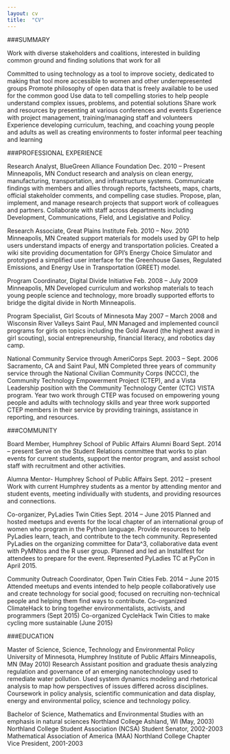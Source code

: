 ```yaml
---
layout: cv
title:  "CV"
---
```


###SUMMARY

Work with diverse stakeholders and coalitions, interested in building common ground and finding solutions that work for all

Committed to using technology as a tool to improve society, dedicated to making that tool more accessible to women and other underrepresented groups
Promote philosophy of open data that is freely available to be used for the common good
Use data to tell compelling stories to help people understand complex issues, problems, and potential solutions
Share work and resources by presenting at various conferences and events
Experience with project management, training/managing staff and volunteers
Experience developing curriculum, teaching, and coaching young people and adults as well as creating environments to foster informal peer teaching and learning

###PROFESSIONAL EXPERIENCE

Research Analyst, BlueGreen Alliance Foundation    Dec. 2010 – Present
Minneapolis, MN
Conduct research and analysis on clean energy, manufacturing, transportation, and infrastructure systems. Communicate findings with members and allies through reports, factsheets, maps, charts, official stakeholder comments, and compelling case studies. Propose, plan, implement, and manage research projects that support work of colleagues and partners. Collaborate with staff across departments including Development, Communications, Field, and Legislative and Policy.

Research Associate, Great Plains Institute    Feb. 2010 – Nov. 2010
Minneapolis, MN
Created support materials for models used by GPI to help users understand impacts of energy and transportation policies. Created a wiki site providing documentation for GPI’s Energy Choice Simulator and prototyped a simplified user interface for the Greenhouse Gases, Regulated Emissions, and Energy Use in Transportation (GREET) model.

Program Coordinator, Digital Divide Initiative    Feb. 2008 – July 2009
Minneapolis, MN
Developed curriculum and workshop materials to teach young people science and technology, more broadly supported efforts to bridge the digital divide in North Minneapolis.

Program Specialist, Girl Scouts of Minnesota     May 2007 – March 2008
and Wisconsin River Valleys
Saint Paul, MN
Managed and implemented council programs for girls on topics including the Gold Award (the highest award in girl scouting), social entrepreneurship, financial literacy, and robotics day camp.

National Community Service through AmeriCorps    Sept. 2003 – Sept. 2006
Sacramento, CA and Saint Paul, MN
Completed three years of community service through the National Civilian Community Corps (NCCC), the Community Technology Empowerment Project (CTEP), and a Vista Leadership position with the Community Technology Center (CTC) VISTA program. Year two work through CTEP was focused on empowering young people and adults with technology skills and year three work supported CTEP members in their service by providing trainings, assistance in reporting, and resources.

###COMMUNITY

Board Member, Humphrey School of Public Affairs Alumni Board     Sept. 2014 – present
Serve on the Student Relations committee that works to plan events for current students, support the mentor program, and assist school staff with recruitment and other activities.

Alumna Mentor- Humphrey School of Public Affairs     Sept. 2012 – present
Work with current Humphrey students as a mentor by attending mentor and student events, meeting individually with students, and providing resources and connections.

Co-organizer, PyLadies Twin Cities    Sept. 2014 – June 2015
Planned and hosted meetups and events for the local chapter of an international group of women who program in the Python language. Provide resources to help PyLadies learn, teach, and contribute to the tech community. 
Represented PyLadies on the organizing committee for Data^3, collaborative data event with PyMNtos and the R user group. Planned and led an Installfest for attendees to prepare for the event.
Represented PyLadies TC at PyCon in April 2015.

Community Outreach Coordinator, Open Twin Cities    Feb. 2014 – June 2015
Attended meetups and events intended to help people collaboratively use and create technology for social good; focused on recruiting non-technical people and helping them find ways to contribute.
Co-organized ClimateHack to bring together environmentalists, activists, and programmers (Sept 2015)
Co-organized CycleHack Twin Cities to make cycling more sustainable (June 2015) 

###EDUCATION

Master of Science, Science, Technology and Environmental Policy
University of Minnesota, Humphrey Institute of Public Affairs
Minneapolis, MN (May 2010)
Research Assistant position and graduate thesis analyzing regulation and governance of an emerging nanotechnology used to remediate water pollution. Used system dynamics modeling and rhetorical analysis to map how perspectives of issues differed across disciplines.
Coursework in policy analysis, scientific communication and data display, energy and environmental policy, science and technology policy.

Bachelor of Science, Mathematics and Environmental Studies with an emphasis in natural sciences
Northland College
Ashland, WI (May, 2003)
Northland College Student Association (NCSA) Student Senator, 2002-2003
Mathematical Association of America (MAA) Northland College Chapter Vice President, 2001-2003


